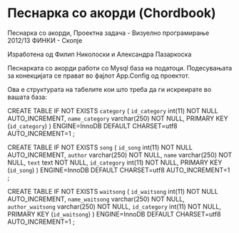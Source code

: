 Песнарка со акорди (Chordbook)
===========

Песнарка со акорди, Проектна задача - Визуелно програмирање 2012/13 ФИНКИ - Скопје

Изработена од Филип Николоски и Александра Пазаркоска

Песнарката со акорди работи со Mysql база на податоци.
Подесувањата за конекцијата се прават во фајлот App.Config од проектот.

Ова е структурата на табелите кои што треба да ги искреирате во вашата база:

CREATE TABLE IF NOT EXISTS `category` (
  `id_category` int(11) NOT NULL AUTO_INCREMENT,
  `name_category` varchar(250) NOT NULL,
  PRIMARY KEY (`id_category`)
) ENGINE=InnoDB  DEFAULT CHARSET=utf8 AUTO_INCREMENT=1 ;

CREATE TABLE IF NOT EXISTS `song` (
  `id_song` int(11) NOT NULL AUTO_INCREMENT,
  `author` varchar(250) NOT NULL,
  `name` varchar(250) NOT NULL,
  `text` text NOT NULL,
  `id_category` int(11) NOT NULL,
  PRIMARY KEY (`id_song`)
) ENGINE=InnoDB  DEFAULT CHARSET=utf8 AUTO_INCREMENT=1 ;

CREATE TABLE IF NOT EXISTS `waitsong` (
  `id_waitsong` int(11) NOT NULL AUTO_INCREMENT,
  `name_waitsong` varchar(250) NOT NULL,
  `author_waitsong` varchar(250) NOT NULL,
  `id_category` int(11) NOT NULL,
  PRIMARY KEY (`id_waitsong`)
) ENGINE=InnoDB  DEFAULT CHARSET=utf8 AUTO_INCREMENT=1 ;
